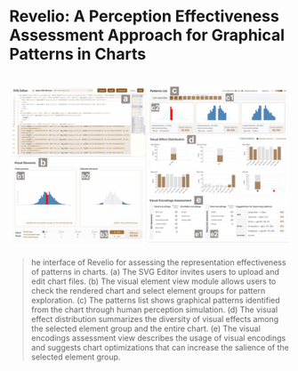 # Revelio: A Perception Effectiveness Assessment Approach for Graphical Patterns in Charts
# ![teaser](./public/teaser.jpg)

> he interface of Revelio for assessing the representation effectiveness of patterns in charts. (a) The SVG Editor invites users to upload and edit chart files. (b) The visual element view module allows users to check the rendered chart and select element groups for pattern exploration. (c) The patterns list shows graphical patterns identified from the chart through human perception simulation. (d) The visual effect distribution summarizes the diversity of visual effects among the selected element group and the entire chart. (e) The visual encodings assessment view describes the usage of visual encodings and suggests chart optimizations that can increase the salience of the selected element group.

